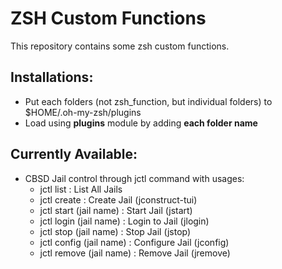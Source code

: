 # ZSH Custom Functions #

This repository contains some zsh custom functions.

## Installations: ##
* Put each folders (not zsh_function, but individual folders) to $HOME/.oh-my-zsh/plugins
* Load using **plugins** module by adding **each folder name**

## Currently Available:  ##
* CBSD Jail control through jctl command with usages:
    * jctl list : List All Jails
	* jctl create : Create Jail (jconstruct-tui)
	* jctl start (jail name) : Start Jail (jstart)
	* jctl login (jail name) : Login to Jail (jlogin)
	* jctl stop (jail name) : Stop Jail (jstop)
	* jctl config (jail name) : Configure Jail (jconfig)
	* jctl remove (jail name) : Remove Jail (jremove)
